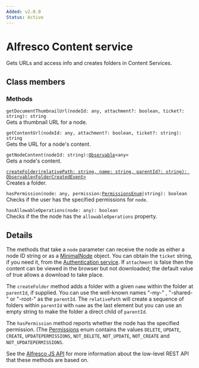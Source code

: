```yaml
---
Added: v2.0.0
Status: Active
---
```


# Alfresco Content service

Gets URLs and access info and creates folders in Content Services.

## Class members

### Methods

`getDocumentThumbnailUrl(nodeId: any, attachment?: boolean, ticket?: string): string`<br/>
Gets a thumbnail URL for a node.

`getContentUrl(nodeId: any, attachment?: boolean, ticket?: string): string`<br/>
Gets the URL for a node's content.

`getNodeContent(nodeId: string):`[`Observable`](http://reactivex.io/documentation/observable.html)`<any>`<br/>
Gets a node's content.

[`createFolder(relativePath: string, name: string, parentId?: string): Observable<FolderCreatedEvent>`](../../lib/core/events/folder-created.event.ts)<br/>
Creates a folder.

`hasPermission(node: any, permission:`[`PermissionsEnum`](lib/core/models/permissions.enum.ts)`|string): boolean`<br/>
Checks if the user has the specified permissions for `node`.

`hasAllowableOperations(node: any): boolean`<br/>
Checks if the the node has the `allowableOperations` property.

## Details

The methods that take a `node` parameter can receive the node as either a node ID string
or as a [MinimalNode](../content-services/document-library.model.md) object. You can obtain the `ticket` string,
if you need it, from the [Authentication service](authentication.service.md). If
`attachment` is false then the content can be viewed in the browser but not downloaded; the
default value of true allows a download to take place.

The `createFolder` method adds a folder with a given `name` within the folder at `parentId`,
if supplied. You can use the well-known names "-my-" , "-shared-" or "-root-" as the `parentId`.
The `relativePath` will create a sequence of folders within `parentId` with `name` as the last
element but you can use an empty string to make the folder a direct child of `parentId`.

The `hasPermission` method reports whether the node has the specified permission. (The
[Permissions](https://github.com/Alfresco/alfresco-ng2-components/blob/development/lib/core/models/permissions.enum.ts)
enum contains the values `DELETE`, `UPDATE`, `CREATE`, `UPDATEPERMISSIONS`, `NOT_DELETE`,
`NOT_UPDATE`, `NOT_CREATE` and `NOT_UPDATEPERMISSIONS`.

See the
[Alfresco JS API](https://github.com/Alfresco/alfresco-js-api/tree/master/src/alfresco-core-rest-api)
for more information about the low-level REST API that these methods are based on.

<!-- Don't edit the See also section. Edit seeAlsoGraph.json and run config/generateSeeAlso.js -->

<!-- seealso start -->

<!-- seealso end -->
